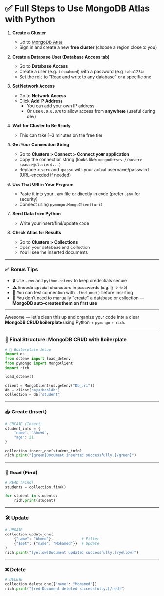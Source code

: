 # ✅ Full Steps to Use MongoDB Atlas with Python

1. **Create a Cluster**
   - Go to [MongoDB Atlas](https://www.mongodb.com/cloud/atlas)
   - Sign in and create a new **free cluster** (choose a region close to you)

2. **Create a Database User (Database Access tab)**
   - Go to **Database Access**
   - Create a user (e.g. `tahaahmed`) with a password (e.g. `taha1234`)
   - Set the role to "Read and write to any database" or a specific one

3. **Set Network Access**
   - Go to **Network Access**
   - Click **Add IP Address**
     - You can add your own IP address
     - Or use `0.0.0.0/0` to allow access from **anywhere** (useful during dev)

4. **Wait for Cluster to Be Ready**
   - This can take 1–3 minutes on the free tier

5. **Get Your Connection String**
   - Go to **Clusters > Connect > Connect your application**
   - Copy the connection string (looks like: `mongodb+srv://<user>:<pass>@cluster0...`)
   - Replace `<user>` and `<pass>` with your actual username/password (URL-encoded if needed)

6. **Use That URI in Your Program**
   - Paste it into your `.env` file or directly in code (prefer `.env` for security)
   - Connect using `pymongo.MongoClient(uri)`

7. **Send Data from Python**
   - Write your insert/find/update code

8. **Check Atlas for Results**
   - Go to **Clusters > Collections**
   - Open your database and collection
   - You’ll see the inserted documents

---

### ✅ Bonus Tips

- 🔒 Use `.env` and `python-dotenv` to keep credentials secure
- ⚠️ Encode special characters in passwords (e.g. `@` → `%40`)
- 🧪 You can test connection with `.find_one()` before inserting
- 🧼 You don’t need to manually "create" a database or collection — **MongoDB auto-creates them on first use**

---

Awesome — let's clean this up and organize your code into a clear **MongoDB CRUD boilerplate** using Python + `pymongo` + `rich`.

---

### 🧠 Final Structure: MongoDB CRUD with Boilerplate

```python
# 🔧 Boilerplate Setup
import os
from dotenv import load_dotenv
from pymongo import MongoClient
import rich

load_dotenv()

client = MongoClient(os.getenv("Db_uri"))
db = client["myschooldb"]
collection = db["student"]
```

---

### 📥 Create (Insert)

```python
# CREATE (Insert)
student_info = {
    "name": "Ahmed",
    "age": 21
}

collection.insert_one(student_info)
rich.print("[green]Document inserted successfully.[/green]")
```

---

### 📖 Read (Find)

```python
# READ (Find)
students = collection.find()

for student in students:
    rich.print(student)
```

---

### 🛠️ Update

```python
# UPDATE
collection.update_one(
    {"name": "Ahmed"},             # Filter
    {"$set": {"name": "Mohamed"}}  # Update
)
rich.print("[yellow]Document updated successfully.[/yellow]")
```

---

### ❌ Delete

```python
# DELETE
collection.delete_one({"name": "Mohamed"})
rich.print("[red]Document deleted successfully.[/red]")
```